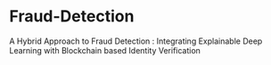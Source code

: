 # Fraud-Detection
A Hybrid Approach to Fraud Detection : Integrating Explainable Deep Learning with Blockchain based Identity Verification
